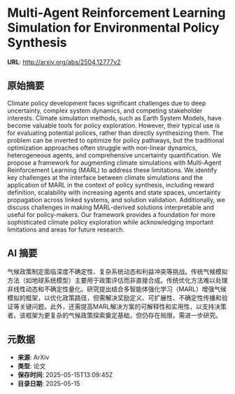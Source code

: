 # Multi-Agent Reinforcement Learning Simulation for Environmental Policy Synthesis

**URL**: http://arxiv.org/abs/2504.12777v2

## 原始摘要

Climate policy development faces significant challenges due to deep
uncertainty, complex system dynamics, and competing stakeholder interests.
Climate simulation methods, such as Earth System Models, have become valuable
tools for policy exploration. However, their typical use is for evaluating
potential polices, rather than directly synthesizing them. The problem can be
inverted to optimize for policy pathways, but the traditional optimization
approaches often struggle with non-linear dynamics, heterogeneous agents, and
comprehensive uncertainty quantification. We propose a framework for augmenting
climate simulations with Multi-Agent Reinforcement Learning (MARL) to address
these limitations. We identify key challenges at the interface between climate
simulations and the application of MARL in the context of policy synthesis,
including reward definition, scalability with increasing agents and state
spaces, uncertainty propagation across linked systems, and solution validation.
Additionally, we discuss challenges in making MARL-derived solutions
interpretable and useful for policy-makers. Our framework provides a foundation
for more sophisticated climate policy exploration while acknowledging important
limitations and areas for future research.


## AI 摘要

气候政策制定面临深度不确定性、复杂系统动态和利益冲突等挑战。传统气候模拟方法（如地球系统模型）主要用于政策评估而非直接合成。传统优化方法难以处理非线性动态和不确定性量化。研究提出结合多智能体强化学习（MARL）增强气候模拟的框架，以优化政策路径，但需解决奖励定义、可扩展性、不确定性传播和验证等关键问题。此外，还需提高MARL解决方案的可解释性和实用性，以支持决策者。该框架为更复杂的气候政策探索奠定基础，但仍存在局限，需进一步研究。

## 元数据

- **来源**: ArXiv
- **类型**: 论文
- **保存时间**: 2025-05-15T13:09:45Z
- **目录日期**: 2025-05-15
